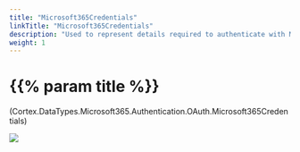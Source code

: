 ```yaml
---
title: "Microsoft365Credentials"
linkTitle: "Microsoft365Credentials"
description: "Used to represent details required to authenticate with Microsoft 365."
weight: 1
---
```


# {{% param title %}}

<p class="namespace">(Cortex.DataTypes.Microsoft365.Authentication.OAuth.Microsoft365Credentials)</p>

<img src="/images/work-in-progress.jpg">